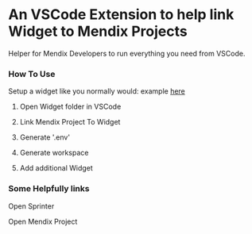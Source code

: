 # An VSCode Extension to help link Widget to Mendix Projects

Helper for Mendix Developers to run everything you need from VSCode.

### How To Use

Setup a widget like you normally would: example [here](https://docs.mendix.com/howto/extensibility/pluggable-widgets/)

1. Open Widget folder in VSCode

2. Link Mendix Project To Widget

3. Generate '.env'

4. Generate workspace

5. Add additional Widget

### Some Helpfully links

Open Sprinter

Open Mendix Project
